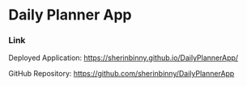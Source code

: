 # Daily Planner App

### Link

Deployed Application: https://sherinbinny.github.io/DailyPlannerApp/

GitHub Repository: https://github.com/sherinbinny/DailyPlannerApp
